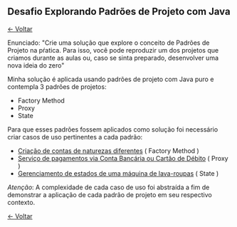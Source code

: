 ## Desafio Explorando Padrões de Projeto com Java

[&larr; Voltar](../README.md)

Enunciado: "Crie uma solução que explore o conceito de Padrões de Projeto na pŕatica. Para isso, você pode reproduzir um dos projetos que criamos durante as aulas ou, caso se sinta preparado, desenvolver uma nova ideia do zero"

Minha solução é aplicada usando padrões de projeto com Java puro e contempla 3 padrões de projetos:
- Factory Method
- Proxy
- State

Para que esses padrões fossem aplicados como solução foi necessário criar casos de uso pertinentes a cada padrão:
- [Criação de contas de naturezas diferentes](src/criacional/factorymethod/) ( Factory Method )
- [Serviço de pagamentos via Conta Bancária ou Cartão de Débito](src/estrutural/proxy/) ( Proxy )
- [Gerenciamento de estados de uma máquina de lava-roupas](src/comportamental/state/) ( State )

*Atenção*: A complexidade de cada caso de uso foi abstraída a fim de demonstrar a aplicação de cada padrão de projeto em seu respectivo contexto.

[&larr; Voltar](../README.md)